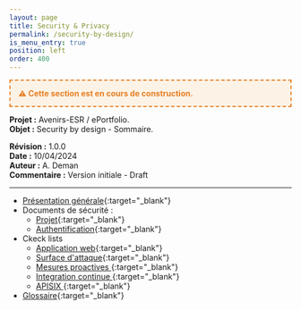 ```yaml
---
layout: page
title: Security & Privacy
permalink: /security-by-design/
is_menu_entry: true
position: left
order: 400
---
```

<div style="border: 2px dashed #e67e22; background: #fcf3e6; padding: 1em; margin: 1em 0; font-weight: bold; color: #e67e22;">
  ⚠️ Cette section est en cours de construction.
</div>

**Projet :** Avenirs-ESR / ePortfolio. <br/>
**Objet :** Security by design - Sommaire.<br/>

**Révision :** 1.0.0<br/>
**Date :** 10/04/2024<br/>
**Auteur :** A. Deman<br/>
**Commentaire :** Version initiale - Draft<br/>

-----

* [Présentation générale](../security-by-design-introduction){:target="_blank"}
* Documents de sécurité :
  * [Projet](../security-by-design-eportfolio){:target="_blank"}
  * [Authentification](../security-by-design-auth){:target="_blank"}
* Ckeck lists
  * [Application web](../security-by-design-checklist-webapp){:target="_blank"}
  * [Surface d'attaque](../security-by-design-checklist-attack-surface-analysis){:target="_blank"}
  * [Mesures proactives ](../security-by-design-checklist-proactive-controls){:target="_blank"}
  * [Integration continue ](../security-by-design-checklist-ci){:target="_blank"}
  * [APISIX ](../security-by-design-checklist-apisix){:target="_blank"}
* [Glossaire](../security-by-design-glossaire){:target="_blank"}